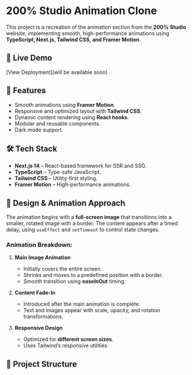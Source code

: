 # 200% Studio Animation Clone

This project is a recreation of the animation section from the **200% Studio** website, implementing smooth, high-performance animations using **TypeScript, Next.js, Tailwind CSS, and Framer Motion**.

## 🚀 Live Demo
[View Deployment](will be available soon)

## 📌 Features
- Smooth animations using **Framer Motion**.
- Responsive and optimized layout with **Tailwind CSS**.
- Dynamic content rendering using **React hooks**.
- Modular and reusable components.
- Dark mode support.

## 🛠️ Tech Stack
- **Next.js 14** – React-based framework for SSR and SSG.
- **TypeScript** – Type-safe JavaScript.
- **Tailwind CSS** – Utility-first styling.
- **Framer Motion** – High-performance animations.

## 🎨 Design & Animation Approach
The animation begins with a **full-screen image** that transitions into a smaller, rotated image with a border. The content appears after a timed delay, using `useEffect` and `setTimeout` to control state changes.

### Animation Breakdown:
1. **Main Image Animation**
   - Initially covers the entire screen.
   - Shrinks and moves to a predefined position with a border.
   - Smooth transition using **easeInOut** timing.

2. **Content Fade-In**
   - Introduced after the main animation is complete.
   - Text and images appear with scale, opacity, and rotation transformations.

3. **Responsive Design**
   - Optimized for **different screen sizes**.
   - Uses Tailwind’s responsive utilities.

## 📂 Project Structure

